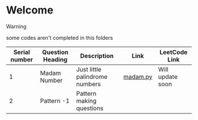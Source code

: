 # Welcome

>[!warning]
> some codes aren't completed in this folders

| Serial number| Question Heading| Description           |Link | LeetCode Link|
|--------------|-----------------|-----------------------|-----|--------------|
|1| Madam Number| Just little palindrome numbers| [madam.py](/Mon-Wed/madame.py) |Will update soon|
|2| Pattern -1| Pattern making questions


